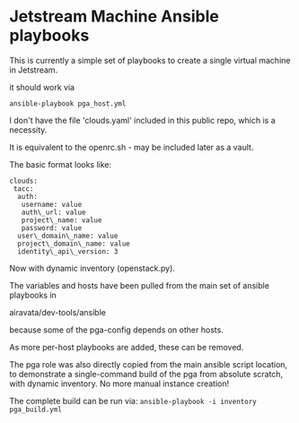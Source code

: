 # Jetstream Machine Ansible playbooks

This is currently a simple set of playbooks to create a single virtual machine in Jetstream.

it should work via

`ansible-playbook pga_host.yml`
 
I don't have the file 'clouds.yaml' included in this public repo, which is a necessity. 

It is equivalent to the openrc.sh - may be included later as a vault.

The basic format looks like:

```
clouds:
 tacc:
  auth: 
   username: value
   auth\_url: value
   project\_name: value
   password: value 
  user\_domain\_name: value
  project\_domain\_name: value
  identity\_api\_version: 3
```

Now with dynamic inventory (openstack.py).

The variables and hosts have been pulled from the main set of 
ansible playbooks in 

airavata/dev-tools/ansible

because some of the pga-config depends on other hosts. 

As more per-host playbooks are added, these can be removed. 

The pga role was also directly copied from the main ansible script 
location, to demonstrate a single-command build of the pga from
absolute scratch,  with dynamic inventory.
No more manual instance creation!

The complete build can be run via:
`ansible-playbook -i inventory pga_build.yml`
